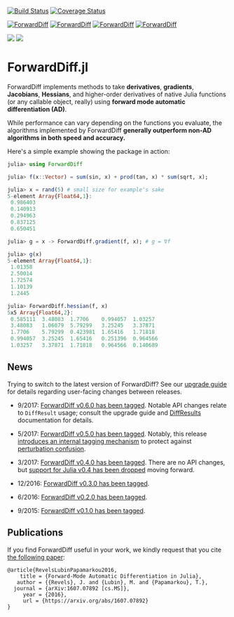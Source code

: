 [![Build Status](https://travis-ci.org/JuliaDiff/ForwardDiff.jl.svg?branch=master)](https://travis-ci.org/JuliaDiff/ForwardDiff.jl) [![Coverage Status](https://coveralls.io/repos/JuliaDiff/ForwardDiff.jl/badge.svg?branch=master&service=github)](https://coveralls.io/github/JuliaDiff/ForwardDiff.jl?branch=master)

[![ForwardDiff](http://pkg.julialang.org/badges/ForwardDiff_0.3.svg)](http://pkg.julialang.org/?pkg=ForwardDiff&ver=0.3)
[![ForwardDiff](http://pkg.julialang.org/badges/ForwardDiff_0.4.svg)](http://pkg.julialang.org/?pkg=ForwardDiff&ver=0.4)
[![ForwardDiff](http://pkg.julialang.org/badges/ForwardDiff_0.5.svg)](http://pkg.julialang.org/?pkg=ForwardDiff)
[![ForwardDiff](http://pkg.julialang.org/badges/ForwardDiff_0.6.svg)](http://pkg.julialang.org/?pkg=ForwardDiff)

[![](https://img.shields.io/badge/docs-stable-blue.svg)](http://www.juliadiff.org/ForwardDiff.jl/stable)
[![](https://img.shields.io/badge/docs-latest-blue.svg)](http://www.juliadiff.org/ForwardDiff.jl/latest)

# ForwardDiff.jl

ForwardDiff implements methods to take **derivatives**, **gradients**, **Jacobians**, **Hessians**, and higher-order derivatives of native Julia functions (or any callable object, really) using **forward mode automatic differentiation (AD)**.

While performance can vary depending on the functions you evaluate, the algorithms implemented by ForwardDiff **generally outperform non-AD algorithms in both speed and accuracy.**

Here's a simple example showing the package in action:

```julia
julia> using ForwardDiff

julia> f(x::Vector) = sum(sin, x) + prod(tan, x) * sum(sqrt, x);

julia> x = rand(5) # small size for example's sake
5-element Array{Float64,1}:
 0.986403
 0.140913
 0.294963
 0.837125
 0.650451

julia> g = x -> ForwardDiff.gradient(f, x); # g = ∇f

julia> g(x)
5-element Array{Float64,1}:
 1.01358
 2.50014
 1.72574
 1.10139
 1.2445

julia> ForwardDiff.hessian(f, x)
5x5 Array{Float64,2}:
 0.585111  3.48083  1.7706    0.994057  1.03257
 3.48083   1.06079  5.79299   3.25245   3.37871
 1.7706    5.79299  0.423981  1.65416   1.71818
 0.994057  3.25245  1.65416   0.251396  0.964566
 1.03257   3.37871  1.71818   0.964566  0.140689
 ```

## News

Trying to switch to the latest version of ForwardDiff? See our [upgrade guide](http://www.juliadiff.org/ForwardDiff.jl/stable/user/upgrade.html) for details regarding user-facing changes between releases.

- 9/2017: [ForwardDiff v0.6.0 has been tagged](https://github.com/JuliaLang/METADATA.jl/pull/11107). Notable API changes relate to `DiffResult` usage; consult the upgrade guide and [DiffResults](https://github.com/JuliaDiff/DiffResults.jl) documentation for details.

- 5/2017: [ForwardDiff v0.5.0 has been tagged](https://github.com/JuliaLang/METADATA.jl/pull/8209). Notably, this release [introduces an internal tagging mechanism](https://github.com/JuliaDiff/ForwardDiff.jl/pull/213) to protect against [perturbation confusion](https://github.com/JuliaDiff/ForwardDiff.jl/issues/83).

- 3/2017: [ForwardDiff v0.4.0 has been tagged](https://github.com/JuliaLang/METADATA.jl/pull/8209). There are no API changes, but [support for Julia v0.4 has been dropped](https://github.com/JuliaDiff/ForwardDiff.jl/pull/195) moving forward.

- 12/2016: [ForwardDiff v0.3.0 has been tagged](https://github.com/JuliaLang/METADATA.jl/pull/7177).

- 6/2016: [ForwardDiff v0.2.0 has been tagged](https://github.com/JuliaLang/METADATA.jl/pull/5389).

- 9/2015: [ForwardDiff v0.1.0 has been tagged](https://github.com/JuliaLang/METADATA.jl/pull/3272).

## Publications

If you find ForwardDiff useful in your work, we kindly request that you cite [the following paper](https://arxiv.org/abs/1607.07892):

```
@article{RevelsLubinPapamarkou2016,
    title = {Forward-Mode Automatic Differentiation in Julia},
   author = {{Revels}, J. and {Lubin}, M. and {Papamarkou}, T.},
  journal = {arXiv:1607.07892 [cs.MS]},
     year = {2016},
     url = {https://arxiv.org/abs/1607.07892}
}
```

